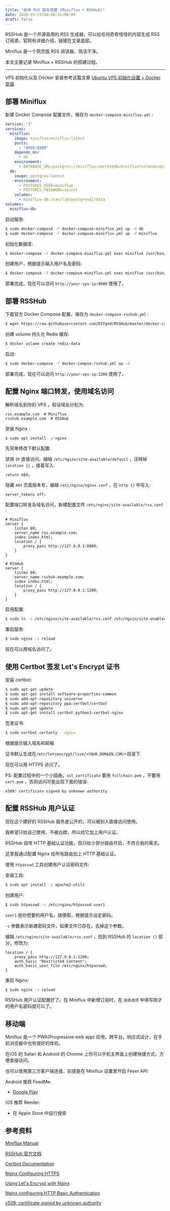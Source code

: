 ```yaml
---
title: "自用 RSS 服务搭建 (Miniflux + RSSHub)"
date: 2020-03-19T00:00:31+08:00
draft: false
---
```


RSSHub 是一个开源易用的 RSS 生成器，可以给任何奇奇怪怪的内容生成 RSS 订阅源，官网有详细介绍，链接在文章底部。

Miniflux 是一个网页版 RSS 阅读器，简洁干净。

本文主要记录 Miniflux + RSSHub 的搭建过程。

---

VPS 初始化以及 Docker 安装参考这篇文章 [Ubuntu VPS 初始化设置 + Docker安装](/posts/ubuntu-server-initiation-and-docker-installation)

## 部署 Miniflux

新建 Docker Compose 配置文件，保存为 `docker-compose-miniflux.yml` :

```yaml
version: '3'
services:
  miniflux:
    image: miniflux/miniflux:latest
    ports:
      - "8080:8080"
    depends_on:
      - db
    environment:
      - DATABASE_URL=postgres://miniflux:secret@db/miniflux?sslmode=disable
  db:
    image: postgres:latest
    environment:
      - POSTGRES_USER=miniflux
      - POSTGRES_PASSWORD=secret
    volumes:
      - miniflux-db:/var/lib/postgresql/data
volumes:
  miniflux-db:
```

启动服务:

```bash
$ sudo docker-compose -f docker-compose-miniflux.yml up -d db
$ sudo docker-compose -f docker-compose-miniflux.yml up -d miniflux
```

初始化数据库:

```bash
$ docker-compose -f docker-compose-miniflux.yml exec miniflux /usr/bin/miniflux -migrate
```

创建用户，根据提示输入用户名及密码:

```bash
$ docker-compose -f docker-compose-miniflux.yml exec miniflux /usr/bin/miniflux -create-admin
```

部署完成，现在可以访问 `http://your-vps-ip:8080` 使用了。

## 部署 RSSHub

下载官方 Docker Compose 配置，保存为 `docker-compose-rsshub.yml` :

```bash
$ wget https://raw.githubusercontent.com/DIYgod/RSSHub/master/docker-compose.yml -o docker-compose-rsshub.yml
```

创建 volume 持久化 Redis 缓存:

```bash
$ docker volume create redis-data
```

启动:

```bash
$ sudo docker-compose -f docker-compse-rsshub.yml up -d
```

部署完成，现在可以访问 `http://your-vps-ip:1200` 使用了。

## 配置 Nginx 端口转发，使用域名访问

解析域名到你的 VPS ，假设域名分别为:

    rss.example.com  # Miniflux
    rsshub.example.com  # RSSHub

安装 Nginx :

```bash
$ sudo apt install -y nginx
```

先简单修改下默认配置:

禁用 `IP` 直接访问，编辑 `/etc/nginx/site-available/default` ，注释掉 `location {}` ，接着写入:

```nginx
return 404;
```

隐藏 `404` 页面版本号，编辑 `/etc/nginx/nginx.conf` ，在 `http {}` 中写入:

```nginx
server_tokens off;
```

配置端口转发及域名访问，新建配置文件 `/etc/nginx/site-available/rss.conf` :

```nginx
# Miniflux
server {
    listen 80;
    server_name rss.example.com;
    index index.html;
    location / {
        proxy_pass http://127.0.0.1:8080;
    }
}

# RSSHub
server {
    listen 80;
    server_name rsshub.example.com;
    index index.html;
    location / {
        proxy_pass http://127.0.0.1:1200;
    }
}
```

启用配置:

```bash
$ sudo ln -s /etc/nginx/site-available/rss.conf /etc/ngxin/site-enabled/
```

重启服务:

```bash
$ sudo nginx -s reload
```

现在可以用域名访问了。

## 使用 Certbot 签发 Let's Encrypt 证书

安装 certbot:

```bash
$ sudo apt-get update
$ sudo apt-get install software-properties-common
$ sudo add-apt-repository universe
$ sudo add-apt-repository ppa:certbot/certbot
$ sudo apt-get update
$ sudo apt-get install certbot python3-certbot-nginx
```

签发证书:

```bash
$ sudo certbot certonly --nginx
```

根据提示输入域名和邮箱

证书默认生成在`/etc/letsencrypt/live/<YOUR.DOMAIN.COM/>`目录下

现在可以用 HTTPS 访问了。

PS: 配置过程中的一个小插曲，`ssl_certificate` 要用 `fullchain.pem` ，不要用 `cert.pem` ，否则访问可能出现下面的错误:

```bash
x509: certificate signed by unknown authority
```

## 配置 RSSHub 用户认证

现在这个建好的 RSSHub 服务是公开的，可以被别人直接访问使用。

我希望只给自己使用，不被白嫖，所以给它加上用户认证。

RSSHub 自带 HTTP 基础认证功能，但只给少部分路由开启，不符合我的需求。

这里我通过配置 Nginx 给所有路由加上 HTTP 基础认证。

使用 `htpasswd` 工具创建用户认证密码文件:

安装工具:

```bash
$ sudo apt install -y apache2-utils
```

创建用户:

```bash
$ sudo htpasswd -c /etc/nginx/htpasswd user1
```

`user1` 是你想要的用户名，随便取，根据提示设定密码。

`-c` 参数表示新建密码文件，如果文件已存在，去掉这个参数。

编辑 `/etc/nginx/site-available/rss.conf` ，找到 RSSHub 的 `location {}` 部分，修改为: 

```nginx
location / {
    proxy_pass http://127.0.0.1:1200;
    auth_basic "Restricted Content";
    auth_basic_user_file /etc/nginx/htpasswd;
}
```

重启 Nginx:

```bash
$ sudo nginx -s reload
```

RSSHub 用户认证配置好了。在 Miniflux 中新增订阅时，在 `高级选项` 中填写刚才的用户名密码就可以了。

## 移动端

Miniflux 是一个 PWA(Progressive web app) 应用，跨平台，响应式设计，在手机浏览器中也有很好的体验。

在iOS 的 Safari 和 Android 的 Chrome 上你可以手机主界面上创建快捷方式，方便直接访问。

也可以使用第三方客户端连接，前提是在 Miniflux 设置里开启 Fever API:

Android 推荐 FeedMe:

* [Google Play](https://play.google.com/store/apps/details?id=com.seazon.feedme)

iOS 推荐 Reeder:

* 在 Apple Store 中自行搜索

## 参考资料

[Miniflux Manual](https://miniflux.app/docs/installation.html#docker)

[RSSHub 官方文档](https://docs.rsshub.app/install/#docker-compose-bu-shu)

[Certbot Documentation](https://certbot.eff.org/)

[Nginx Configuring HTTPS](http://nginx.org/en/docs/http/configuring_https_servers.html)

[Using Let's Encrypt with Nginx](https://www.nginx.com/blog/using-free-ssltls-certificates-from-lets-encrypt-with-nginx/)

[Nginx configuring HTTP Basic Authentication](https://docs.nginx.com/nginx/admin-guide/security-controls/configuring-http-basic-authentication/)

[x509: certificate signed by unknown authority](https://github.com/matrix-org/matrix-federation-tester/issues/59)
